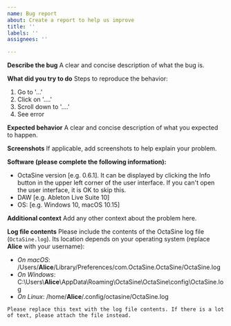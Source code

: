 ```yaml
---
name: Bug report
about: Create a report to help us improve
title: ''
labels: ''
assignees: ''

---
```


**Describe the bug**
A clear and concise description of what the bug is.

**What did you try to do**
Steps to reproduce the behavior:
1. Go to '...'
2. Click on '....'
3. Scroll down to '....'
4. See error

**Expected behavior**
A clear and concise description of what you expected to happen.

**Screenshots**
If applicable, add screenshots to help explain your problem.

**Software (please complete the following information):**
 - OctaSine version [e.g. 0.6.1]. It can be displayed by clicking the Info button in the upper left corner of the user interface. If you can't open the user interface, it is OK to skip this.
 - DAW [e.g. Ableton Live Suite 10]
 - OS: [e.g. Windows 10, macOS 10.15]

**Additional context**
Add any other context about the problem here.

**Log file contents**
Please include the contents of the OctaSine log file (`OctaSine.log`). Its location depends on your operating system (replace __Alice__ with your username):
- _On macOS_: /Users/__Alice__/Library/Preferences/com.OctaSine.OctaSine/OctaSine.log
- _On Windows_: C:\\Users\\__Alice__\\AppData\\Roaming\\OctaSine\\OctaSine\\config\\OctaSine.log
- _On Linux_: /home/__Alice__/.config/octasine/OctaSine.log

```
Please replace this text with the log file contents. If there is a lot of text, please attach the file instead.
```
